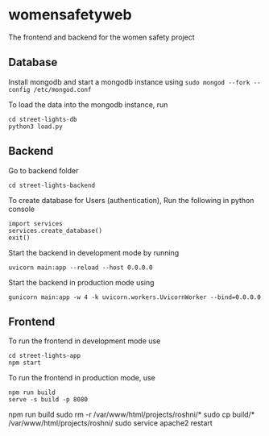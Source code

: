 # womensafetyweb
The frontend and backend for the women safety project

## Database
Install mongodb and start a mongodb instance using 
```sudo mongod --fork --config /etc/mongod.conf```

To load the data into the mongodb instance, run 
```
cd street-lights-db
python3 load.py
```

## Backend

Go to backend folder

```
cd street-lights-backend
```

To create database for Users (authentication), Run the following in python console
```
import services
services.create_database()
exit()
```

Start the backend in development mode by running 
```
uvicorn main:app --reload --host 0.0.0.0
```
Start the backend in production mode using
```
gunicorn main:app -w 4 -k uvicorn.workers.UvicornWorker --bind=0.0.0.0
```

## Frontend
To run the frontend in development mode use
```
cd street-lights-app
npm start
```
To run the frontend in production mode, use
```
npm run build
serve -s build -p 8080
```
npm run build
sudo rm -r /var/www/html/projects/roshni/*
sudo cp build/* /var/www/html/projects/roshni/
sudo service apache2 restart
